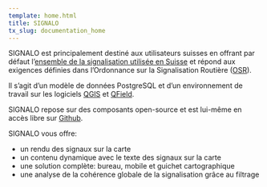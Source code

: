 ```yaml
---
template: home.html
title: SIGNALO
tx_slug: documentation_home
---
```



SIGNALO est principalement destiné aux utilisateurs suisses en offrant par défaut l’[ensemble de la signalisation utilisée en Suisse](https://www.astra.admin.ch/astra/fr/home/documentation/regles-de-la-circulation/signaux.html) et répond aux exigences définies dans l’Ordonnance sur la Signalisation Routière ([OSR](https://www.fedlex.admin.ch/eli/cc/1979/1961_1961_1961/fr)).

Il s’agit d’un modèle de données PostgreSQL et d’un environnement de travail sur les logiciels [QGIS](https://qgis.org/fr/site/) et [QField](https://qfield.org/).

SIGNALO repose sur des composants open-source et est lui-même en accès libre sur [Github](https://github.com/opengisch/signalo).


SIGNALO vous offre:

* un rendu des signaux sur la carte
* un contenu dynamique avec le texte des signaux sur la carte
* une solution complète: bureau, mobile et guichet cartographique
* une analyse de la cohérence globale de la signalisation grâce au filtrage
